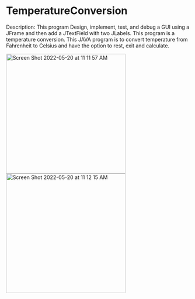 # TemperatureConversion
Description: This program Design, implement, test, and debug a GUI using a JFrame and then add a JTextField with two JLabels. This program is a temperature conversion. 
This JAVA program is to convert temperature from Fahrenheit to Celsius and have the option to rest, exit and calculate.



<img width="327" alt="Screen Shot 2022-05-20 at 11 11 57 AM" src="https://user-images.githubusercontent.com/91497158/169588170-6d6a6198-28f5-47d4-a5b9-9df61333eba7.png">


<img width="327" alt="Screen Shot 2022-05-20 at 11 12 15 AM" src="https://user-images.githubusercontent.com/91497158/169588197-38cb6da2-5fea-4461-8598-4efaed77b11d.png">
